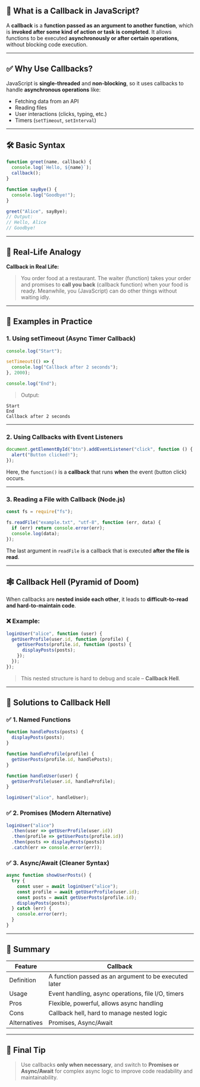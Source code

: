 ## 📘 **What is a Callback in JavaScript?**

A **callback** is a **function passed as an argument to another function**, which is **invoked after some kind of action or task is completed**. It allows functions to be executed **asynchronously or after certain operations**, without blocking code execution.

---

## ✅ **Why Use Callbacks?**

JavaScript is **single-threaded** and **non-blocking**, so it uses callbacks to handle **asynchronous operations** like:

* Fetching data from an API
* Reading files
* User interactions (clicks, typing, etc.)
* Timers (`setTimeout`, `setInterval`)

---

## 🛠️ **Basic Syntax**

```javascript
function greet(name, callback) {
  console.log(`Hello, ${name}`);
  callback();
}

function sayBye() {
  console.log("Goodbye!");
}

greet("Alice", sayBye);
// Output:
// Hello, Alice
// Goodbye!
```

---

## 🎯 **Real-Life Analogy**

**Callback in Real Life:**

> You order food at a restaurant. The waiter (function) takes your order and promises to **call you back** (callback function) when your food is ready. Meanwhile, you (JavaScript) can do other things without waiting idly.

---

## 🧪 **Examples in Practice**

### 1. **Using setTimeout (Async Timer Callback)**

```javascript
console.log("Start");

setTimeout(() => {
  console.log("Callback after 2 seconds");
}, 2000);

console.log("End");
```

> Output:

```
Start
End
Callback after 2 seconds
```

---

### 2. **Using Callbacks with Event Listeners**

```javascript
document.getElementById("btn").addEventListener("click", function () {
  alert("Button clicked!");
});
```

Here, the `function()` is a **callback** that runs **when** the event (button click) occurs.

---

### 3. **Reading a File with Callback (Node.js)**

```javascript
const fs = require("fs");

fs.readFile("example.txt", "utf-8", function (err, data) {
  if (err) return console.error(err);
  console.log(data);
});
```

The last argument in `readFile` is a callback that is executed **after the file is read**.

---

## 🕸️ **Callback Hell (Pyramid of Doom)**

When callbacks are **nested inside each other**, it leads to **difficult-to-read and hard-to-maintain code**.

### ❌ Example:

```javascript
loginUser("alice", function (user) {
  getUserProfile(user.id, function (profile) {
    getUserPosts(profile.id, function (posts) {
      displayPosts(posts);
    });
  });
});
```

> This nested structure is hard to debug and scale – **Callback Hell**.

---

## 🧹 **Solutions to Callback Hell**

### ✅ 1. **Named Functions**

```javascript
function handlePosts(posts) {
  displayPosts(posts);
}

function handleProfile(profile) {
  getUserPosts(profile.id, handlePosts);
}

function handleUser(user) {
  getUserProfile(user.id, handleProfile);
}

loginUser("alice", handleUser);
```

### ✅ 2. **Promises (Modern Alternative)**

```javascript
loginUser("alice")
  .then(user => getUserProfile(user.id))
  .then(profile => getUserPosts(profile.id))
  .then(posts => displayPosts(posts))
  .catch(err => console.error(err));
```

### ✅ 3. **Async/Await (Cleaner Syntax)**

```javascript
async function showUserPosts() {
  try {
    const user = await loginUser("alice");
    const profile = await getUserProfile(user.id);
    const posts = await getUserPosts(profile.id);
    displayPosts(posts);
  } catch (err) {
    console.error(err);
  }
}
```

---

## 📌 Summary

| Feature      | Callback                                              |
| ------------ | ----------------------------------------------------- |
| Definition   | A function passed as an argument to be executed later |
| Usage        | Event handling, async operations, file I/O, timers    |
| Pros         | Flexible, powerful, allows async handling             |
| Cons         | Callback hell, hard to manage nested logic            |
| Alternatives | Promises, Async/Await                                 |

---

## 🧠 Final Tip

> Use callbacks **only when necessary**, and switch to **Promises or Async/Await** for complex async logic to improve code readability and maintainability.

